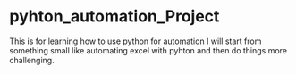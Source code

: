 # pyhton_automation_Project

This is for learning how to use python for automation 
I will start from something small like automating excel with pyhton and then do things more challenging.
